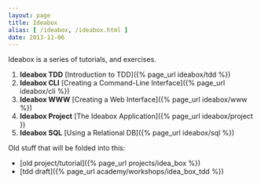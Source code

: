 ```yaml
---
layout: page
title: Ideabox
alias: [ /ideabox, /ideabox.html ]
date: 2013-11-06
---
```


Ideabox is a series of tutorials, and exercises.

1. **Ideabox TDD** [Introduction to TDD]({% page_url ideabox/tdd %})
2. **Ideabox CLI** [Creating a Command-Line Interface]({% page_url ideabox/cli %})
3. **Ideabox WWW** [Creating a Web Interface]({% page_url ideabox/www %})
4. **Ideabox Project** [The Ideabox Application]({% page_url ideabox/project })
5. **Ideabox SQL** [Using a Relational DB]({% page_url ideabox/sql %})

Old stuff that will be folded into this:

* [old project/tutorial]({% page_url projects/idea_box %})
* [tdd draft]({% page_url academy/workshops/idea_box_tdd %})

